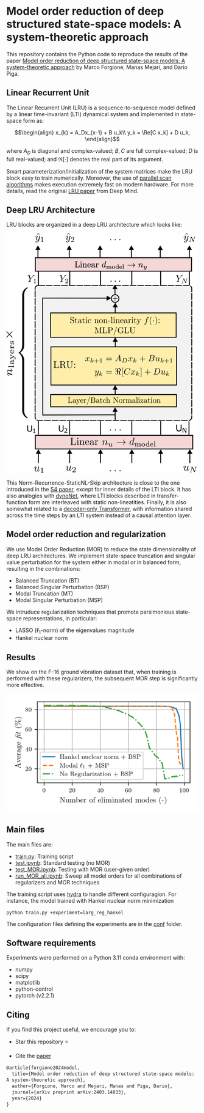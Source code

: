 # Model order reduction of deep structured state-space models: A system-theoretic approach

This repository contains the Python code to reproduce the results of the paper [Model order reduction of deep structured state-space models: A system-theoretic approach](https://arxiv.org/abs/2403.14833)
by Marco Forgione, Manas Mejari, and Dario Piga.


## Linear Recurrent Unit
The Linear Recurrent Unit (LRU) is a sequence-to-sequence model defined by a linear time-invariant (LTI) dynamical system and implemented in state-space form as:
```math
\begin{align}
x_{k} = A_Dx_{x-1} + B u_k\\
y_k = \Re[C x_k] + D u_k,
\end{align}
```
where $A_D$ is diagonal and complex-valued; $B, C$ are full complex-valued; $D$ is full real-valued; and $\Re[\cdot]$ denotes the real part of its argument.

Smart parameterization/initialization of the system matrices make the LRU block easy to train numerically. Moreover, the use of [parallel scan algorithms](https://en.wikipedia.org/wiki/Prefix_sum) makes execution extremely fast on modern hardware. For more  details, read the original [LRU paper](https://arxiv.org/abs/2303.06349) from Deep Mind.

## Deep LRU Architecture

LRU blocks are organized in a deep LRU architecture which looks like:

<img src="doc/paper/figures/architecture/lru_architecture.png"  width="500">

This Norm-Recurrence-StaticNL-Skip architecture is close to the one introduced in the [S4 paper](https://arxiv.org/abs/2111.00396), except for inner details of the LTI block.
It has also analogies with [dynoNet](https://arxiv.org/abs/2006.02250), where LTI blocks described in transfer-function form are interleaved with static non-lineatities.
Finally, it is also somewhat related to a [decoder-only Transformer](https://d4mucfpksywv.cloudfront.net/better-language-models/language-models.pdf), with information shared across the time steps by an LTI system instead of a causal attention layer.

## Model order reduction and regularization
We use Model Order Reduction (MOR) to reduce the state dimensionality of deep LRU architectures. We implement state-space truncation and singular value perturbation for the system either in modal or in balanced form, resulting in the combinations:
* Balanced Truncation (BT)
* Balanced Singular Perturbation (BSP)
* Modal Truncation (MT)
* Modal Singular Perturbation (MSP)

We intruduce regularization techniques that promote parsimonious state-space representations, in particular:
* LASSO ($\ell_1$-norm) of the eigenvalues magnitude
* Hankel nuclear norm

## Results
We show on the F-16 ground vibration dataset that, when training is performed with these regularizers, the subsequent MOR step is significantly more effective.

<img src="doc/paper/figures/F16/MOR_regularization.png"  width="600">

## Main files

The main files are:

* [train.py](examples/f16/train.py): Training script
* [test.ipynb](examples/f16/test.ipynb): Standard testing (no MOR)
* [test_MOR.ipynb](examples/f16/test_MOR.ipynb): Testing with MOR (user-given order)
* [run_MOR_all.ipynb](examples/f16/run_MOR_all.ipynb): Sweep all model orders for all combinations of regularizers and MOR techniques
 
The training script uses [hydra](https://hydra.cc/docs/intro/) to handle different configuragion. For instance, the model trained with Hankel nuclear norm minimization

```
python train.py +experiment=larg_reg_hankel
```

The configuration files defining the experiments are in the [conf](examples/f16/conf) folder.

## Software requirements
Experiments were performed on a Python 3.11 conda environment with:

 * numpy
 * scipy
 * matplotlib
 * python-control
 * pytorch (v2.2.1)
 

## Citing

If you find this project useful, we encourage you to:

* Star this repository :star: 



* Cite the [paper](https://arxiv.org/abs/2403.14833) 
```
@article{forgione2024model,
  title={Model order reduction of deep structured state-space models: A system-theoretic approach},
  author={Forgione, Marco and Mejari, Manas and Piga, Dario},
  journal={arXiv preprint arXiv:2403.14833},
  year={2024}
}
```
